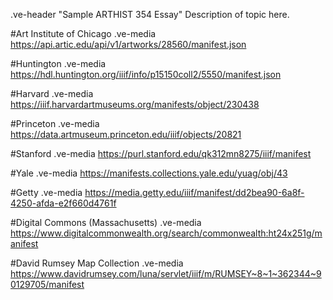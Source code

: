 .ve-header "Sample ARTHIST 354 Essay"
Description of topic here. 

#Art Institute of Chicago
.ve-media https://api.artic.edu/api/v1/artworks/28560/manifest.json

#Huntington
.ve-media  https://hdl.huntington.org/iiif/info/p15150coll2/5550/manifest.json

#Harvard
.ve-media https://iiif.harvardartmuseums.org/manifests/object/230438

#Princeton
.ve-media https://data.artmuseum.princeton.edu/iiif/objects/20821

#Stanford
.ve-media https://purl.stanford.edu/qk312mn8275/iiif/manifest

#Yale
.ve-media https://manifests.collections.yale.edu/yuag/obj/43

#Getty
.ve-media https://media.getty.edu/iiif/manifest/dd2bea90-6a8f-4250-afda-e2f660d4761f

#Digital Commons (Massachusetts)
.ve-media https://www.digitalcommonwealth.org/search/commonwealth:ht24x251g/manifest

#David Rumsey Map Collection
.ve-media https://www.davidrumsey.com/luna/servlet/iiif/m/RUMSEY~8~1~362344~90129705/manifest
